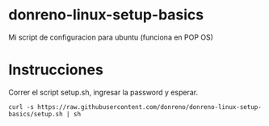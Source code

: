 # donreno-linux-setup-basics

Mi script de configuracion para ubuntu (funciona en POP OS)

# Instrucciones
Correr el script setup.sh, ingresar la password y esperar.

    curl -s https://raw.githubusercontent.com/donreno/donreno-linux-setup-basics/setup.sh | sh

